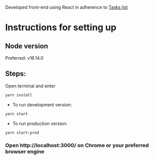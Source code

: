 Developed front-end using React in adherence to [Tasks list](https://drive.google.com/file/d/11auWl_KUrOhJlDL-xudumdA05rWvh2ZW/view?usp=drive_link)

# Instructions for setting up

## Node version

Preferred: v16.14.0

## Steps:

Open terminal and enter

```bash
yarn install
```

- To run development version:

```bash
yarn start
```

- To run production version:

```bash
yarn start:prod
```

### Open http://localhost:3000/ on Chrome or your preferred browser engine
